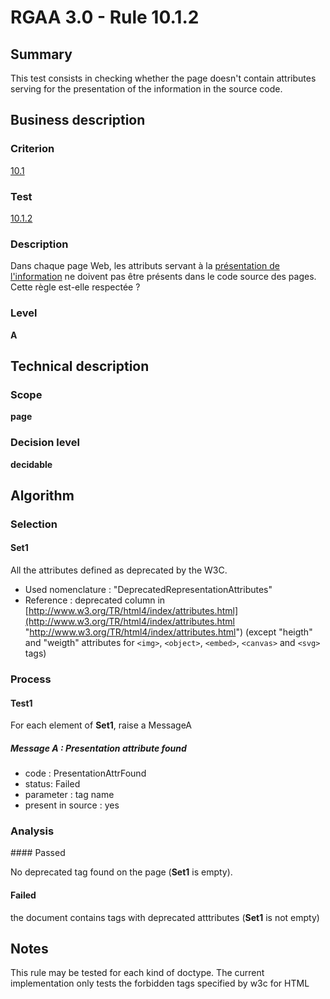 # RGAA 3.0 -  Rule 10.1.2

## Summary

This test consists in checking whether the page doesn't contain
attributes serving for the presentation of the information in the source
code.

## Business description

### Criterion

[10.1](http://references.modernisation.gouv.fr/referentiel-technique-0#crit-10-1)

### Test

[10.1.2](http://disic.github.io/rgaa_referentiel_en/RGAA3.0_Criteria_English_version_v1.html#test-10-1-2)

### Description

Dans chaque page Web, les attributs servant &agrave; la <a href="http://references.modernisation.gouv.fr/referentiel-technique-0#mPresInfo">pr&eacute;sentation de l'information</a> ne doivent pas &ecirc;tre pr&eacute;sents dans le code source des pages. Cette r&egrave;gle est-elle respect&eacute;e ?

### Level

**A**

## Technical description

### Scope

**page**

### Decision level

**decidable**

## Algorithm

### Selection

#### Set1

All the attributes defined as deprecated by the W3C.

-   Used nomenclature : "DeprecatedRepresentationAttributes"
-   Reference : deprecated column in
    [http://www.w3.org/TR/html4/index/attributes.html](http://www.w3.org/TR/html4/index/attributes.html "http://www.w3.org/TR/html4/index/attributes.html")
    (except "heigth" and "weigth" attributes for `<img>`, `<object>`, `<embed>`, `<canvas>` and `<svg>` tags)

### Process

#### Test1 

For each element of **Set1**, raise a MessageA

##### Message A : Presentation attribute found

-  code : PresentationAttrFound
-  status: Failed
-  parameter : tag name
-  present in source : yes


### Analysis

#### Passed

No deprecated tag found on the page (**Set1** is empty).

#### Failed

the document contains tags with deprecated atttributes (**Set1** is not empty)

## Notes

This rule may be tested for each kind of doctype. The current
implementation only tests the forbidden tags specified by w3c for HTML

